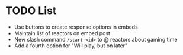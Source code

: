 # TODO List

* Use buttons to create response options in embeds
* Maintain list of reactors on embed post
* New slash command `/start <id>` to @ reactors about gaming time
* Add a fourth option for "Will play, but on later"